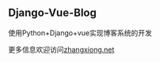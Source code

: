 ## Django-Vue-Blog
使用Python+Django+vue实现博客系统的开发 

更多信息欢迎访问[zhangxiong.net](https://szhangxiong.net)
